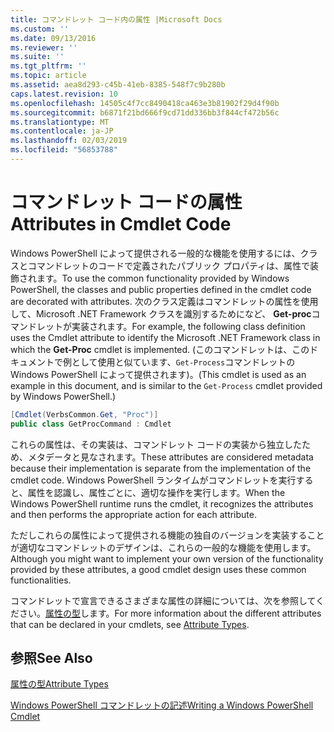 ```yaml
---
title: コマンドレット コード内の属性 |Microsoft Docs
ms.custom: ''
ms.date: 09/13/2016
ms.reviewer: ''
ms.suite: ''
ms.tgt_pltfrm: ''
ms.topic: article
ms.assetid: aea8d293-c45b-41eb-8385-548f7c9b280b
caps.latest.revision: 10
ms.openlocfilehash: 14505c4f7cc8490418ca463e3b81902f29d4f90b
ms.sourcegitcommit: b6871f21bd666f9cd71dd336bb3f844cf472b56c
ms.translationtype: MT
ms.contentlocale: ja-JP
ms.lasthandoff: 02/03/2019
ms.locfileid: "56853788"
---
```

# <a name="attributes-in-cmdlet-code"></a><span data-ttu-id="73a83-102">コマンドレット コードの属性</span><span class="sxs-lookup"><span data-stu-id="73a83-102">Attributes in Cmdlet Code</span></span>

<span data-ttu-id="73a83-103">Windows PowerShell によって提供される一般的な機能を使用するには、クラスとコマンドレットのコードで定義されたパブリック プロパティは、属性で装飾されます。</span><span class="sxs-lookup"><span data-stu-id="73a83-103">To use the common functionality provided by Windows PowerShell, the classes and public properties defined in the cmdlet code are decorated with attributes.</span></span> <span data-ttu-id="73a83-104">次のクラス定義はコマンドレットの属性を使用して、Microsoft .NET Framework クラスを識別するためになど、 **Get-proc**コマンドレットが実装されます。</span><span class="sxs-lookup"><span data-stu-id="73a83-104">For example, the following class definition uses the Cmdlet attribute to identify the Microsoft .NET Framework class in which the **Get-Proc** cmdlet is implemented.</span></span> <span data-ttu-id="73a83-105">(このコマンドレットは、このドキュメントで例として使用と似ています、`Get-Process`コマンドレットの Windows PowerShell によって提供されます)。</span><span class="sxs-lookup"><span data-stu-id="73a83-105">(This cmdlet is used as an example in this document, and is similar to the `Get-Process` cmdlet provided by Windows PowerShell.)</span></span>

```csharp
[Cmdlet(VerbsCommon.Get, "Proc")]
public class GetProcCommand : Cmdlet
```

<span data-ttu-id="73a83-106">これらの属性は、その実装は、コマンドレット コードの実装から独立したため、メタデータと見なされます。</span><span class="sxs-lookup"><span data-stu-id="73a83-106">These attributes are considered metadata because their implementation is separate from the implementation of the cmdlet code.</span></span> <span data-ttu-id="73a83-107">Windows PowerShell ランタイムがコマンドレットを実行すると、属性を認識し、属性ごとに、適切な操作を実行します。</span><span class="sxs-lookup"><span data-stu-id="73a83-107">When the Windows PowerShell runtime runs the cmdlet, it recognizes the attributes and then performs the appropriate action for each attribute.</span></span>

<span data-ttu-id="73a83-108">ただしこれらの属性によって提供される機能の独自のバージョンを実装することが適切なコマンドレットのデザインは、これらの一般的な機能を使用します。</span><span class="sxs-lookup"><span data-stu-id="73a83-108">Although you might want to implement your own version of the functionality provided by these attributes, a good cmdlet design uses these common functionalities.</span></span>

<span data-ttu-id="73a83-109">コマンドレットで宣言できるさまざまな属性の詳細については、次を参照してください。[属性の型](./attribute-types.md)します。</span><span class="sxs-lookup"><span data-stu-id="73a83-109">For more information about the different attributes that can be declared in your cmdlets, see [Attribute Types](./attribute-types.md).</span></span>

## <a name="see-also"></a><span data-ttu-id="73a83-110">参照</span><span class="sxs-lookup"><span data-stu-id="73a83-110">See Also</span></span>

[<span data-ttu-id="73a83-111">属性の型</span><span class="sxs-lookup"><span data-stu-id="73a83-111">Attribute Types</span></span>](./attribute-types.md)

[<span data-ttu-id="73a83-112">Windows PowerShell コマンドレットの記述</span><span class="sxs-lookup"><span data-stu-id="73a83-112">Writing a Windows PowerShell Cmdlet</span></span>](./writing-a-windows-powershell-cmdlet.md)
